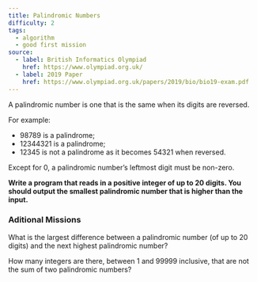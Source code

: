 ```yaml
---
title: Palindromic Numbers
difficulty: 2
tags:
  - algorithm
  - good first mission
source:
  - label: British Informatics Olympiad
    href: https://www.olympiad.org.uk/
  - label: 2019 Paper
    href: https://www.olympiad.org.uk/papers/2019/bio/bio19-exam.pdf
---
```


A palindromic number is one that is the same when its digits are reversed.

For example:
- 98789 is a palindrome;
- 12344321 is a palindrome;
- 12345 is not a palindrome as it becomes 54321 when reversed.

Except for 0, a palindromic number’s leftmost digit must be non-zero.

**Write a program that reads in a positive integer of up to 20 digits. You should output the smallest palindromic number that is higher than the input.**

### Aditional Missions
What is the largest difference between a palindromic number (of up to 20 digits) and the next highest
palindromic number?

How many integers are there, between 1 and 99999 inclusive, that are not the sum of two palindromic
numbers?
